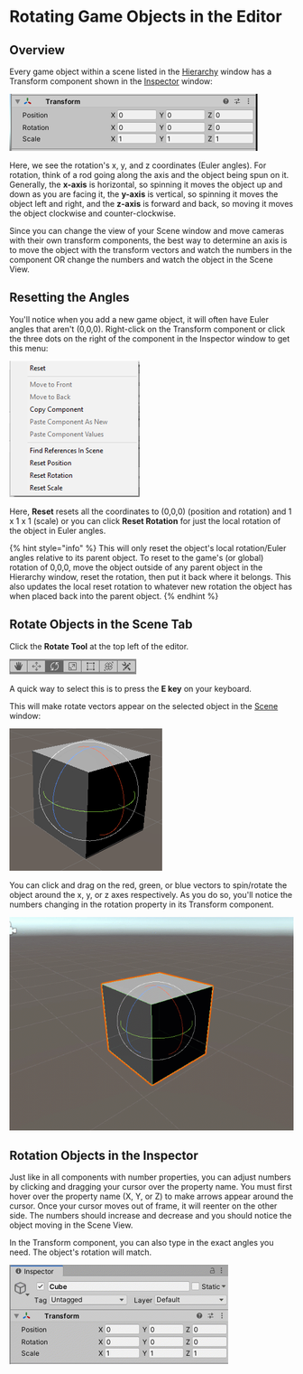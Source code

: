 # Rotating Game Objects in the Editor

## Overview

Every game object within a scene listed in the [Hierarchy](../../the-unity-interface/the-tabs/hierarchy-tab.md) window has a Transform component shown in the [Inspector](../../the-unity-interface/the-tabs/inspector-tab.md) window:

![](../../.gitbook/assets/image%20%28160%29.png)

Here, we see the rotation's x, y, and z coordinates \(Euler angles\). For rotation, think of a rod going along the axis and the object being spun on it. Generally, the **x-axis** is horizontal, so spinning it moves the object up and down as you are facing it, the **y-axis** is vertical, so spinning it moves the object left and right, and the **z-axis** is forward and back, so moving it moves the object clockwise and counter-clockwise. 

Since you can change the view of your Scene window and move cameras with their own transform components, the best way to determine an axis is to move the object with the transform vectors and watch the numbers in the component OR change the numbers and watch the object in the Scene View.

## Resetting the Angles

You'll notice when you add a new game object, it will often have Euler angles that aren't \(0,0,0\). Right-click on the Transform component or click the three dots on the right of the component in the Inspector window to get this menu:

![](../../.gitbook/assets/image%20%28159%29.png)

Here, **Reset** resets all the coordinates to \(0,0,0\) \(position and rotation\) and 1 x 1 x 1 \(scale\) or you can click **Reset Rotation** for just the local rotation of the object in Euler angles.

{% hint style="info" %}
This will only reset the object's local rotation/Euler angles relative to its parent object. To reset to the game's \(or global\) rotation of 0,0,0, move the object outside of any parent object in the Hierarchy window, reset the rotation, then put it back where it belongs. This also updates the local reset rotation to whatever new rotation the object has when placed back into the parent object.
{% endhint %}

## Rotate Objects in the Scene Tab

Click the **Rotate Tool** at the top left of the editor.

![](../../.gitbook/assets/image%20%28166%29.png)

A quick way to select this is to press the **E key** on your keyboard.

This will make rotate vectors appear on the selected object in the [Scene ](../../the-unity-interface/the-tabs/scene-tab.md)window:

![](../../.gitbook/assets/image%20%28167%29.png)

You can click and drag on the red, green, or blue vectors to spin/rotate the object around the x, y, or z axes respectively. As you do so, you'll notice the numbers changing in the rotation property in its Transform component.

![Click and drag a circle to rotate the object along the axis.](../../.gitbook/assets/rotatetoolhandles_01.gif)

## Rotation Objects in the Inspector

Just like in all components with number properties, you can adjust numbers by clicking and dragging your cursor over the property name. You must first hover over the property name \(X, Y, or Z\) to make arrows appear around the cursor. Once your cursor moves out of frame, it will reenter on the other side. The numbers should increase and decrease and you should notice the object moving in the Scene View.

In the Transform component, you can also type in the exact angles you need. The object's rotation will match.

![Click and drag left and right over the axis label to update the value or type in coordinates.](../../.gitbook/assets/rotateinspectortab.gif)


